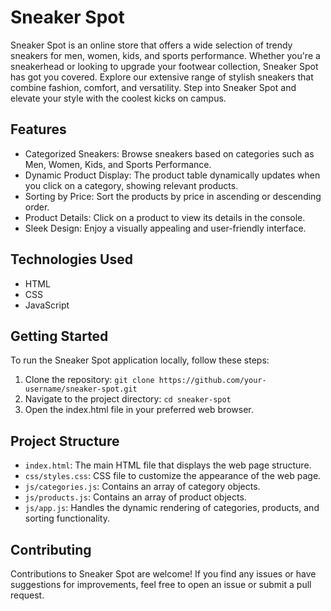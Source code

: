 # Sneaker Spot

Sneaker Spot is an online store that offers a wide selection of trendy sneakers for men, women, kids, and sports performance. Whether you're a sneakerhead or looking to upgrade your footwear collection, Sneaker Spot has got you covered. Explore our extensive range of stylish sneakers that combine fashion, comfort, and versatility. Step into Sneaker Spot and elevate your style with the coolest kicks on campus.

## Features

- Categorized Sneakers: Browse sneakers based on categories such as Men, Women, Kids, and Sports Performance.
- Dynamic Product Display: The product table dynamically updates when you click on a category, showing relevant products.
- Sorting by Price: Sort the products by price in ascending or descending order.
- Product Details: Click on a product to view its details in the console.
- Sleek Design: Enjoy a visually appealing and user-friendly interface.

## Technologies Used

- HTML
- CSS
- JavaScript

## Getting Started

To run the Sneaker Spot application locally, follow these steps:

1. Clone the repository: `git clone https://github.com/your-username/sneaker-spot.git`
2. Navigate to the project directory: `cd sneaker-spot`
3. Open the index.html file in your preferred web browser.

## Project Structure

- `index.html`: The main HTML file that displays the web page structure.
- `css/styles.css`: CSS file to customize the appearance of the web page.
- `js/categories.js`: Contains an array of category objects.
- `js/products.js`: Contains an array of product objects.
- `js/app.js`: Handles the dynamic rendering of categories, products, and sorting functionality.

## Contributing

Contributions to Sneaker Spot are welcome! If you find any issues or have suggestions for improvements, feel free to open an issue or submit a pull request.
